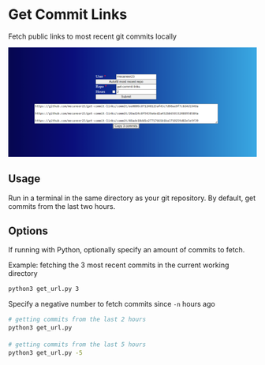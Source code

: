 # Get Commit Links

Fetch public links to most recent git commits locally

![Screenshot](GetCommitLinks.png)

## Usage

Run in a terminal in the same directory as your git repository. By default, get commits from the last two hours.

## Options

If running with Python, optionally specify an amount of commits to fetch.

Example: fetching the 3 most recent commits in the current working directory

```bash
python3 get_url.py 3
```

Specify a negative number to fetch commits since `-n` hours ago

```bash
# getting commits from the last 2 hours
python3 get_url.py

# getting commits from the last 5 hours
python3 get_url.py -5
```

